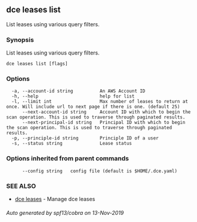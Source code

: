 ## dce leases list

List leases using various query filters.

### Synopsis

List leases using various query filters.

```
dce leases list [flags]
```

### Options

```
  -a, --account-id string          An AWS Account ID
  -h, --help                       help for list
  -l, --limit int                  Max number of leases to return at once. Will include url to next page if there is one. (default 25)
      --next-account-id string     Account ID with which to begin the scan operation. This is used to traverse through paginated results.
      --next-principal-id string   Principal ID with which to begin the scan operation. This is used to traverse through paginated results.
  -p, --principle-id string        Principle ID of a user
  -s, --status string              Lease status
```

### Options inherited from parent commands

```
      --config string   config file (default is $HOME/.dce.yaml)
```

### SEE ALSO

* [dce leases](dce_leases.md)	 - Manage dce leases

###### Auto generated by spf13/cobra on 13-Nov-2019
